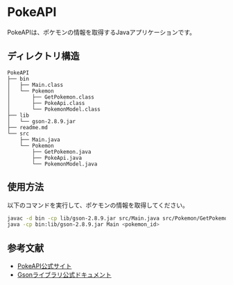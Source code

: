 # PokeAPI

PokeAPIは、ポケモンの情報を取得するJavaアプリケーションです。

## ディレクトリ構造

``` tree
PokeAPI
├── bin
│   ├── Main.class
│   └── Pokemon
│       ├── GetPokemon.class
│       ├── PokeApi.class
│       └── PokemonModel.class
├── lib
│   └── gson-2.8.9.jar
├── readme.md
└── src
    ├── Main.java
    └── Pokemon
        ├── GetPokemon.java
        ├── PokeApi.java
        └── PokemonModel.java
```

## 使用方法

以下のコマンドを実行して、ポケモンの情報を取得してください。

``` bash
javac -d bin -cp lib/gson-2.8.9.jar src/Main.java src/Pokemon/GetPokemon.java src/Pokemon/PokeApi.java src/Pokemon/PokemonModel.java
java -cp bin:lib/gson-2.8.9.jar Main <pokemon_id>
```

## 参考文献

- [PokeAPI公式サイト](https://pokeapi.co/)
- [Gsonライブラリ公式ドキュメント](https://github.com/google/gson/blob/master/UserGuide.md)
